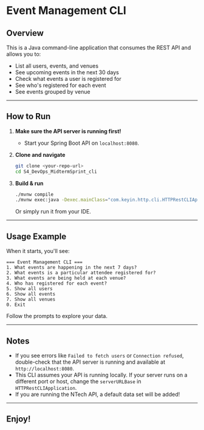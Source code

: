 # Event Management CLI

## Overview

This is a Java command-line application that consumes the REST API and allows you to:

- List all users, events, and venues
- See upcoming events in the next 30 days
- Check what events a user is registered for
- See who's registered for each event
- See events grouped by venue

---

## How to Run

1. **Make sure the API server is running first!**

   - Start your Spring Boot API on `localhost:8080`.

2. **Clone and navigate**

   ```bash
   git clone <your-repo-url>
   cd S4_DevOps_MidtermSprint_cli
   ```

3. **Build & run**
   ```bash
   ./mvnw compile
   ./mvnw exec:java -Dexec.mainClass="com.keyin.http.cli.HTTPRestCLIApplication"
   ```
   Or simply run it from your IDE.

---

## Usage Example

When it starts, you'll see:

```
=== Event Management CLI ===
1. What events are happening in the next 7 days?
2. What events is a particular attendee registered for?
3. What events are being held at each venue?
4. Who has registered for each event?
5. Show all users
6. Show all events
7. Show all venues
0. Exit
```

Follow the prompts to explore your data.

---

## Notes

- If you see errors like `Failed to fetch users` or `Connection refused`, double-check that the API server is running and available at `http://localhost:8080`.
- This CLI assumes your API is running locally. If your server runs on a different port or host, change the `serverURLBase` in `HTTPRestCLIApplication`.
- If you are running the NTech API, a default data set will be added!

---

## Enjoy!
